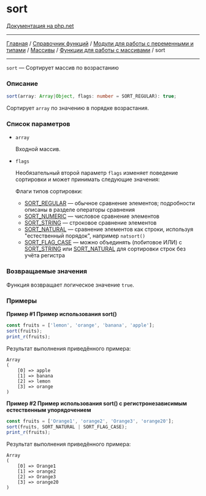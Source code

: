 # sort

[Документация на php.net](https://www.php.net/manual/ru/function.sort.php)

---

[Главная](../../../../../README.md) / [Справочник функций](../../../../funcref.md) /
[Модули для работы с переменными и типами](../../../vartype.md) / [Массивы](../../array.md) /
[Функции для работы с массивами](../func.md) / sort

---

`sort` — Сортирует массив по возрастанию

### Описание

```ts
sort(array: Array|Object, flags: number = SORT_REGULAR): true;
```

Сортирует `array` по значению в порядке возрастания.

### Список параметров

-   `array`

    Входной массив.

-   `flags`

    Необязательный второй параметр `flags` изменяет поведение сортировки и может принимать следующие
    значения:

    Флаги типов сортировки:

    -   [SORT_REGULAR](../constants.md#sort_regular-int) — обычное сравнение элементов; подробности
        описаны в разделе операторы сравнения
    -   [SORT_NUMERIC](../constants.md#sort_numeric-int) — числовое сравнение элементов
    -   [SORT_STRING](../constants.md#sort_string-int) — строковое сравнение элементов
    -   [SORT_NATURAL](../constants.md#sort_natural-int) — сравнение элементов как строки, используя
        "естественный порядок", например `natsort()`
    -   [SORT_FLAG_CASE](../constants.md#sort_flag_case-int) — можно объединять (побитовое ИЛИ) с
        [SORT_STRING](../constants.md#sort_string-int) или
        [SORT_NATURAL](../constants.md#sort_natural-int) для сортировки строк без учёта регистра

### Возвращаемые значения

Функция возвращает логическое значение `true`.

### Примеры

**Пример #1 Пример использования sort()**

```js
const fruits = ['lemon', 'orange', 'banana', 'apple'];
sort(fruits);
print_r(fruits);
```

Результат выполнения приведённого примера:

    Array
    (
        [0] => apple
        [1] => banana
        [2] => lemon
        [3] => orange
    )

**Пример #2 Пример использования sort() с регистронезависимым естественным упорядочением**

```js
const fruits = ['Orange1', 'orange2', 'Orange3', 'orange20'];
sort(fruits, SORT_NATURAL | SORT_FLAG_CASE);
print_r(fruits);
```

Результат выполнения приведённого примера:

    Array
    (
        [0] => Orange1
        [1] => orange2
        [2] => Orange3
        [3] => orange20
    )

